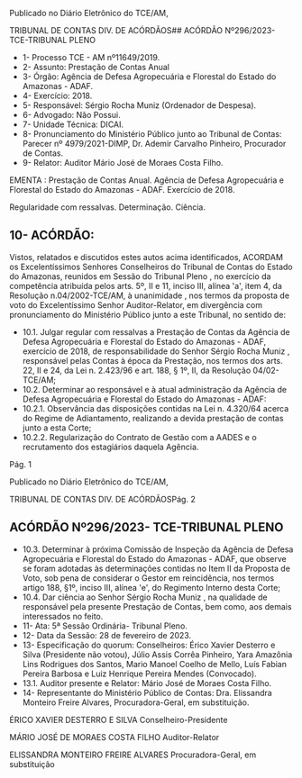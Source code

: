 Publicado  no  Diário  Eletrônico do TCE/AM,

TRIBUNAL DE CONTAS DIV. DE ACÓRDÃOS## ACÓRDÃO Nº296/2023- TCE-TRIBUNAL PLENO

- 1- Processo TCE - AM nº11649/2019.
- 2- Assunto: Prestação de Contas Anual
- 3- Órgão: Agência de Defesa Agropecuária e Florestal do Estado do Amazonas - ADAF.
- 4- Exercício: 2018.
- 5- Responsável: Sérgio Rocha Muniz (Ordenador de Despesa).
- 6- Advogado: Não Possui.
- 7- Unidade Técnica: DICAI.
- 8- Pronunciamento  do  Ministério  Público  junto  ao  Tribunal  de  Contas: Parecer  nº 4979/2021-DIMP, Dr. Ademir Carvalho Pinheiro, Procurador de Contas.
- 9- Relator: Auditor Mário José de Moraes Costa Filho.

EMENTA :  Prestação  de  Contas  Anual.  Agência  de Defesa  Agropecuária  e Florestal do Estado do Amazonas - ADAF. Exercício de 2018.

Regularidade com ressalvas. Determinação. Ciência.

## 10-  ACÓRDÃO:

Vistos, relatados e discutidos estes autos acima identificados, ACORDAM os Excelentíssimos Senhores Conselheiros do Tribunal de Contas do Estado do Amazonas, reunidos em Sessão do Tribunal Pleno , no exercício da competência atribuída pelos arts. 5º, II e 11, inciso III, alínea 'a', item 4, da Resolução n.04/2002-TCE/AM, à unanimidade , nos termos da proposta de voto do Excelentíssimo Senhor Auditor-Relator, em divergência com pronunciamento do Ministério Público junto a este Tribunal, no sentido de:

- 10.1. Julgar regular com ressalvas a Prestação de Contas da Agência de Defesa  Agropecuária  e  Florestal  do  Estado  do  Amazonas  -  ADAF, exercício  de  2018,  de  responsabilidade  do  Senhor Sérgio  Rocha Muniz ,  responsável pelas Contas à época da Prestação, nos termos dos  arts.  22,  II  e  24,  da  Lei  n.  2.423/96  e  art.  188,  §  1º,  II,  da Resolução 04/02-TCE/AM;
- 10.2. Determinar ao  responsável  e  à  atual  administração  da  Agência  de Defesa Agropecuária e Florestal do Estado do Amazonas - ADAF:
- 10.2.1. Observância  das  disposições  contidas  na  Lei  n.  4.320/64 acerca do Regime de Adiantamento, realizando a devida prestação de contas junto a esta Corte;
- 10.2.2. Regularização  do  Contrato  de  Gestão  com  a  AADES  e  o recrutamento dos estagiários daquela Agência.

Pág. 1

Publicado  no  Diário  Eletrônico do TCE/AM,

TRIBUNAL DE CONTAS DIV. DE ACÓRDÃOSPág. 2

## ACÓRDÃO Nº296/2023- TCE-TRIBUNAL PLENO

- 10.3. Determinar à próxima Comissão de Inspeção da Agência de Defesa Agropecuária  e  Florestal  do  Estado  do  Amazonas  -  ADAF,  que observe se foram adotadas às determinações contidas no Item II da Proposta de Voto, sob pena de considerar o Gestor em reincidência, nos termos artigo 188, §1º, inciso III, alínea 'e', do Regimento Interno desta Corte;
- 10.4. Dar  ciência ao  Senhor Sérgio  Rocha  Muniz , na  qualidade  de responsável  pela  presente  Prestação  de  Contas,  bem  como,  aos demais interessados no feito.
- 11-  Ata: 5ª Sessão Ordinária- Tribunal Pleno.
- 12-  Data da Sessão: 28 de fevereiro de 2023.
- 13-  Especificação do quorum: Conselheiros: Érico Xavier Desterro e Silva (Presidente não votou),  Júlio  Assis  Corrêa  Pinheiro,  Yara  Amazônia  Lins  Rodrigues  dos  Santos, Mario Manoel Coelho de Mello, Luís Fabian Pereira Barbosa e Luiz Henrique Pereira Mendes (Convocado).
- 13.1. Auditor presente e Relator: Mário José de Moraes Costa Filho.
- 14-  Representante do Ministério Público de Contas: Dra.  Elissandra  Monteiro  Freire Alvares, Procuradora-Geral, em substituição.

ÉRICO XAVIER DESTERRO E SILVA Conselheiro-Presidente

MÁRIO JOSÉ DE MORAES COSTA FILHO Auditor-Relator

ELISSANDRA MONTEIRO FREIRE ALVARES Procuradora-Geral, em substituição